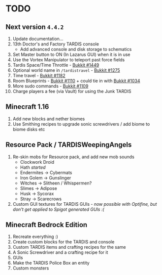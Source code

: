 # TODO

## Next version `4.4.2`
1. Update documentation...
2. 13th Doctor's and Factory TARDIS console
   * Add advanced console and disk storage to schematics
3. Set Master button to ON (In Lazarus GUI) when it is in use
4. Use the Vortex Manipulator to teleport past force fields
5. Tardis Space/Time Throttle - [Bukkit #1449](https://dev.bukkit.org/projects/tardis/issues/1449)
6. Optional world name in `/tardistravel` - [Bukkit #1275](https://dev.bukkit.org/projects/tardis/issues/1275)
7. Time travel - [Bukkit #1182](https://dev.bukkit.org/projects/tardis/issues/1182)
8. Room Blueprints - [Bukkit #1110](https://dev.bukkit.org/projects/tardis/issues/1110) + could tie in with [Bukkit #1034](https://dev.bukkit.org/projects/tardis/issues/1034)
9. More sudo commands - [Bukkit #1109](https://dev.bukkit.org/projects/tardis/issues/1109)
10.  Charge players a fee (via Vault) for using the Junk TARDIS

## Minecraft 1.16
1. Add new blocks and nether biomes
2. Use Smithing recipes to upgrade sonic screwdrivers / add biome to biome disks etc

## Resource Pack / TARDISWeepingAngels
1. Re-skin mobs for Resource pack, and add new mob sounds
   * Clockwork Droid
   * Hath _started_
   * Endermites -> Cybermats
   * Iron Golem -> Gunslinger
   * Witches -> Slitheen / Whispermen?
   * Slimes -> Adipose
   * Husk -> Sycorax
   * Stray -> Scarecrows
2. Custom GUI textures for TARDIS GUIs - _now possible with Optifine, but don't get applied to Spigot generated GUIs :(_

## Minecraft Bedrock Edition
1. Recreate everything :)
2. Create custom blocks for the TARDIS and console
3. Custom TARDIS items and crafting recipes for the same
4. A Sonic Screwdriver and a crafting recipe for it
5. GUIs
6. Make the TARDIS Police Box an entity
7. Custom monsters
